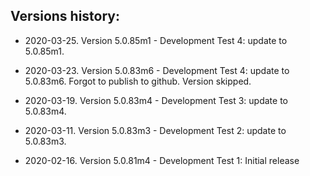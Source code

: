 Versions history:
----
- 2020-03-25. Version 5.0.85m1 - Development Test 4: update to 5.0.85m1.
  
- 2020-03-23. Version 5.0.83m6 - Development Test 4: update to 5.0.83m6. Forgot to publish to github. Version skipped.
  
- 2020-03-19. Version 5.0.83m4 - Development Test 3: update to 5.0.83m4.
  
- 2020-03-11. Version 5.0.83m3 - Development Test 2: update to 5.0.83m3.
  
- 2020-02-16. Version 5.0.81m4 - Development Test 1: Initial release
